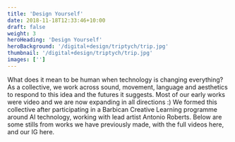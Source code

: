 ```yaml
---
title: 'Design Yourself'
date: 2018-11-18T12:33:46+10:00
draft: false
weight: 3
heroHeading: 'Design Yourself'
heroBackground: '/digital+design/triptych/trip.jpg'
thumbnail: '/digital+design/triptych/trip.jpg'
images: ['']
---
```


What does it mean to be human when technology is changing everything? As a collective, we work across sound, movement, language and aesthetics to respond to this idea and the futures it suggests. Most of our early works were video and we are now expanding in all directions :)
We formed this collective after participating in a Barbican Creative Learning programme around AI technology, working with lead artist Antonio Roberts. Below are some stills from works we have previously made, with the full videos here, and our IG here.

